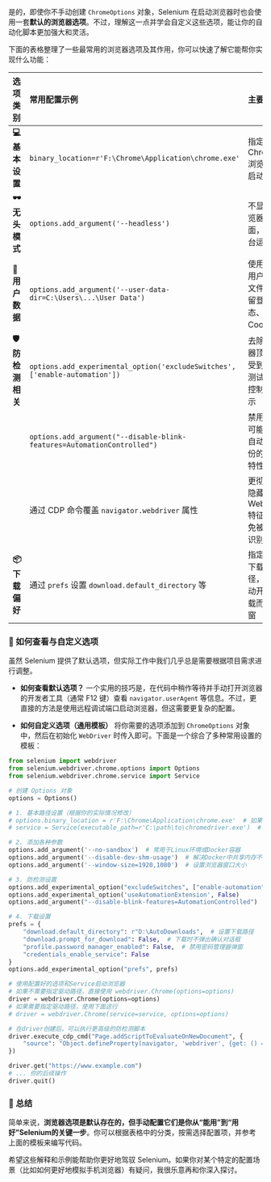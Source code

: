 是的，即使你不手动创建 `ChromeOptions` 对象，Selenium 在启动浏览器时也会使用一套**默认的浏览器选项**。不过，理解这一点并学会自定义这些选项，能让你的自动化脚本更加强大和灵活。

下面的表格整理了一些最常用的浏览器选项及其作用，你可以快速了解它能帮你实现什么功能：

| 选项类别 | 常用配置示例 | 主要作用 |
| :--- | :--- | :--- |
| **💻 基本设置** | `binary_location=r'F:\Chrome\Application\chrome.exe'`  | 指定 Chrome 浏览器的启动路径 |
| **🕶️ 无头模式** | `options.add_argument('--headless')`  | 不显示浏览器界面，在后台运行 |
| **👤 用户数据** | `options.add_argument('--user-data-dir=C:\Users\...\User Data')`  | 使用现有用户配置文件，保留登录状态、Cookie 等 |
| **🛡️ 防检测相关** | `options.add_experimental_option('excludeSwitches', ['enable-automation'])`  | 去除浏览器顶部“正受到自动测试软件控制”的提示 |
| | `options.add_argument("--disable-blink-features=AutomationControlled")`  | 禁用一些可能暴露自动化身份的 Blink 特性 |
| | 通过 CDP 命令覆盖 `navigator.webdriver` 属性  | 更彻底地隐藏 WebDriver 特征，避免被网站识别 |
| **📦 下载偏好** | 通过 `prefs` 设置 `download.default_directory` 等  | 指定文件下载路径，并自动开始下载而不弹窗 |

### 🔧 如何查看与自定义选项

虽然 Selenium 提供了默认选项，但实际工作中我们几乎总是需要根据项目需求进行调整。

*   **如何查看默认选项？**
    一个实用的技巧是，在代码中稍作等待并手动打开浏览器的开发者工具（通常 F12 键）查看 `navigator.userAgent` 等信息。不过，更直接的方法是使用远程调试端口启动浏览器，但这需要更复杂的配置。

*   **如何自定义选项（通用模板）**
    将你需要的选项添加到 `ChromeOptions` 对象中，然后在初始化 `WebDriver` 时传入即可。下面是一个综合了多种常用设置的模板：

```python
from selenium import webdriver
from selenium.webdriver.chrome.options import Options
from selenium.webdriver.chrome.service import Service

# 创建 Options 对象
options = Options()

# 1. 基本路径设置（根据你的实际情况修改）
# options.binary_location = r'F:\Chrome\Application\chrome.exe'  # 如果Chrome不在默认位置
# service = Service(executable_path=r'C:\path\to\chromedriver.exe')  # 如果驱动不在PATH中

# 2. 添加各种参数
options.add_argument('--no-sandbox')  # 常用于Linux环境或Docker容器
options.add_argument('--disable-dev-shm-usage')  # 解决Docker中共享内存不足的问题
options.add_argument('--window-size=1920,1080')  # 设置浏览器窗口大小

# 3. 防检测设置
options.add_experimental_option("excludeSwitches", ["enable-automation"])
options.add_experimental_option('useAutomationExtension', False)
options.add_argument("--disable-blink-features=AutomationControlled")

# 4. 下载设置
prefs = {
    "download.default_directory": r"D:\AutoDownloads",  # 设置下载路径
    "download.prompt_for_download": False,  # 下载时不弹出确认对话框
    "profile.password_manager_enabled": False,  # 禁用密码管理器弹窗
    "credentials_enable_service": False
}
options.add_experimental_option("prefs", prefs)

# 使用配置好的选项和Service启动浏览器
# 如果不需要指定驱动路径，直接使用 webdriver.Chrome(options=options)
driver = webdriver.Chrome(options=options) 
# 如果需要指定驱动路径，使用下面这行
# driver = webdriver.Chrome(service=service, options=options) 

# 在driver创建后，可以执行更高级的防检测脚本
driver.execute_cdp_cmd("Page.addScriptToEvaluateOnNewDocument", {
    "source": "Object.defineProperty(navigator, 'webdriver', {get: () => undefined})"
})

driver.get("https://www.example.com")
# ... 你的后续操作
driver.quit()
```

### 💎 总结

简单来说，**浏览器选项是默认存在的，但手动配置它们是你从“能用”到“用好”Selenium的关键一步**。你可以根据表格中的分类，按需选择配置项，并参考上面的模板来编写代码。

希望这些解释和示例能帮助你更好地驾驭 Selenium。如果你对某个特定的配置场景（比如如何更好地模拟手机浏览器）有疑问，我很乐意再和你深入探讨。